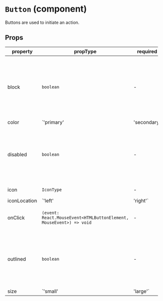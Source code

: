 # `Button` (component)

Buttons are used to initiate an action.

## Props

| property     | propType                                                                                 | required | default | description                                                                                                        |
| ------------ | ---------------------------------------------------------------------------------------- | -------- | ------- | ------------------------------------------------------------------------------------------------------------------ |
| block        | `boolean`                                                                                | -        |         | Determines whether or not the button should be a block button or not. By default false                             |
| color        | `'primary' | 'secondary' | 'success' | 'warning' | 'danger' | 'info' | 'light' | 'dark'` | -        |         | Defines the button variant. By default is primary                                                                  |
| disabled     | `boolean`                                                                                | -        |         | Determines whether or not the button should be disabled or not. By default is false.                               |
| icon         | `IconType`                                                                               | -        |         | The icon to display                                                                                                |
| iconLocation | `'left' | 'right'`                                                                       | -        |         | Determines whether or not the icon should display on the left side or right side of the button. By default is left |
| onClick      | `(event: React.MouseEvent<HTMLButtonElement, MouseEvent>) => void`                       | -        |         | Handles the on click event for a button                                                                            |
| outlined     | `boolean`                                                                                | -        |         | Determines if the button should be outlined and not filled. By defaut is false                                     |
| size         | `'small' | 'large'`                                                                      | -        |         | Determines whether or not the button should be a small or large button. By default is undefined.                   |
